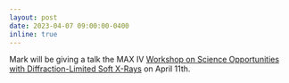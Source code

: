 ```yaml
---
layout: post
date: 2023-04-07 09:00:00-0400
inline: true
---
```


Mark will be giving a talk the MAX IV [Workshop on Science Opportunities with Diffraction-Limited Soft X-Rays](https://indico.maxiv.lu.se/event/5181/) on April 11th.
